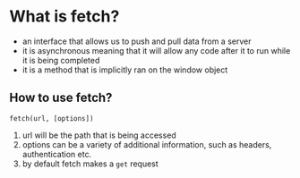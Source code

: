 # What is fetch?

- an interface that allows us to push and pull data from a server 
- it is asynchronous meaning that it will allow any code after it to run while it is being completed
- it is a method that is implicitly ran on the window object


## How to use fetch?
``` fetch(url, [options]) ```

1. url will be the path that is being accessed
2. options can be a variety of additional information, such as headers, authentication etc.
3. by default fetch makes a `get` request
